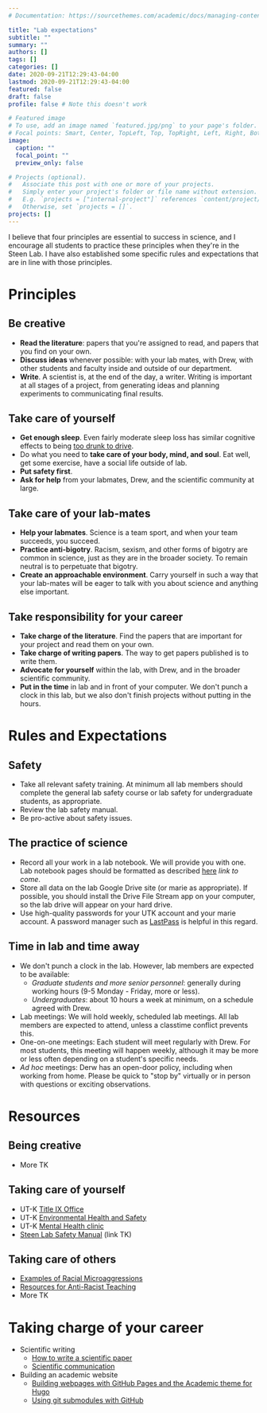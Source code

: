```yaml
---
# Documentation: https://sourcethemes.com/academic/docs/managing-content/

title: "Lab expectations"
subtitle: ""
summary: ""
authors: []
tags: []
categories: []
date: 2020-09-21T12:29:43-04:00
lastmod: 2020-09-21T12:29:43-04:00
featured: false
draft: false
profile: false # Note this doesn't work

# Featured image
# To use, add an image named `featured.jpg/png` to your page's folder.
# Focal points: Smart, Center, TopLeft, Top, TopRight, Left, Right, BottomLeft, Bottom, BottomRight.
image:
  caption: ""
  focal_point: ""
  preview_only: false

# Projects (optional).
#   Associate this post with one or more of your projects.
#   Simply enter your project's folder or file name without extension.
#   E.g. `projects = ["internal-project"]` references `content/project/deep-learning/index.md`.
#   Otherwise, set `projects = []`.
projects: []
---
```


I believe that four principles are essential to success in science, and I encourage all students to practice these principles when they're in the Steen Lab. I have also established some specific rules and expectations that are in line with those principles.

# Principles

## Be creative

* **Read the literature**: papers that you're assigned to read, and papers that you find on your own.
* **Discuss ideas** whenever possible: with your lab mates, with Drew, with other students and faculty inside and outside of our department.
* **Write**. A scientist is, at the end of the day, a writer. Writing is important at all stages of a project, from generating ideas and planning experiments to communicating final results. 

## Take care of yourself

* **Get enough sleep**. Even fairly moderate sleep loss has similar cognitive effects to being [too drunk to drive](https://onlinelibrary.wiley.com/doi/full/10.1046/j.1365-2869.1999.00167.x). 
* Do what you need to **take care of your body, mind, and soul**. Eat well, get some exercise, have a social life outside of lab.
* **Put safety first**.
* **Ask for help** from your labmates, Drew, and the scientific community at large.

## Take care of your lab-mates

* **Help your labmates**. Science is a team sport, and when your team succeeds, you succeed.
* **Practice anti-bigotry**. Racism, sexism, and other forms of bigotry are common in science, just as they are in the broader society. To remain neutral is to perpetuate that bigotry.
* **Create an approachable environment**. Carry yourself in such a way that your lab-mates will be eager to talk with you about science and anything else important.

## Take responsibility for your career

* **Take charge of the literature**. Find the papers that are important for your project and read them on your own.
* **Take charge of writing papers**. The way to get papers published is to write them.
* **Advocate for yourself** within the lab, with Drew, and in the broader scientific community. 
* **Put in the time** in lab and in front of your computer. We don't punch a clock in this lab, but we also don't finish projects without putting in the hours.

# Rules and Expectations

## Safety

* Take all relevant safety training. At minimum all lab members should complete the general lab safety course or lab safety for undergraduate students, as appropriate.
* Review the lab safety manual.
* Be pro-active about safety issues.

## The practice of science

* Record all your work in a lab notebook. We will provide you with one. Lab notebook pages should be formatted as described [here]() *link to come*.
* Store all data on the lab Google Drive site (or marie as appropriate). If possible, you should install the Drive File Stream app on your computer, so the lab drive will appear on your hard drive.
* Use high-quality passwords for your UTK account and your marie account. A password manager such as [LastPass](https://www.lastpass.com) is helpful in this regard.

## Time in lab and time away

* We don't punch a clock in the lab. However, lab members are expected to be available:
    - *Graduate students and more senior personnel*: generally during working hours (9-5 Monday - Friday, more or less).
    - *Undergraduates*: about 10 hours a week at minimum, on a schedule agreed with Drew.
* Lab meetings: We will hold weekly, scheduled lab meetings. All lab members are expected to attend, unless a classtime conflict prevents this.
* One-on-one meetings: Each student will meet regularly with Drew. For most students, this meeting will happen weekly, although it may be more or less often depending on a student's specific needs. 
* *Ad hoc* meetings: Derw has an open-door policy, including when working from home. Please be quick to "stop by" virtually or in person with questions or exciting observations.


# Resources

## Being creative


* More TK

## Taking care of yourself

* UT-K [Title IX Office](https://titleix.utk.edu/)
* UT-K [Environmental Health and Safety](https://ehs.utk.edu)
* UT-K [Mental Health clinic](https://counselingcenter.utk.edu/mental-health-clinic/)
* [Steen Lab Safety Manual]() (link TK)


## Taking care of others

* [Examples of Racial Microaggressions](https://www.sph.umn.edu/site/docs/hewg/microaggressions.pdf)
* [Resources for Anti-Racist Teaching](https://ncte.org/blog/2017/08/there-is-no-apolitical-classroom-resources-for-teaching-in-these-times/)
* More TK

# Taking charge of your career

* Scientific writing
  * [How to write a scientific paper](https://www.nature.com/articles/d41586-018-02404-4)
  * [Scientific communication](https://www.nature.com/scitable/ebooks/english-communication-for-scientists-14053993/contents/)
* Building an academic website
  * [Building webpages with GitHub Pages and the Academic theme for Hugo]()
  * [Using git submodules with GitHub](https://www.adamormsby.com/posts/how-to-set-up-a-hugo-site-on-github-pages-with-submodules/)

